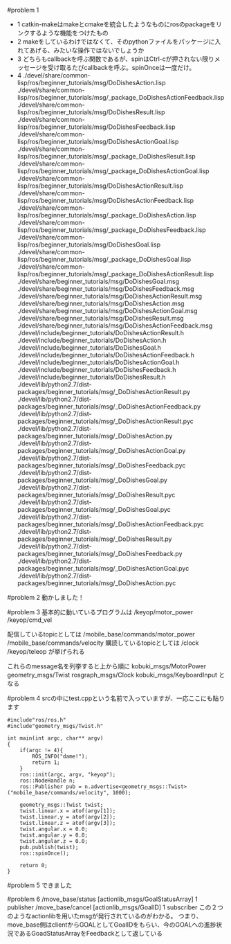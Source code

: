 #problem 1
- 1
catkin-makeはmakeとcmakeを統合したようなものにrosのpackageをリンクするような機能をつけたもの
- 2
makeをしているわけではなくて、そのpythonファイルをパッケージに入れてあげる、みたいな操作ではないでしょうか
- 3
どちらもcallbackを呼ぶ関数であるが、spinはCtrl-cが押されない限りメッセージを受け取るたびcallbackを呼ぶ。spinOnceは一度だけ。
- 4
./devel/share/common-lisp/ros/beginner_tutorials/msg/DoDishesAction.lisp
./devel/share/common-lisp/ros/beginner_tutorials/msg/_package_DoDishesActionFeedback.lisp
./devel/share/common-lisp/ros/beginner_tutorials/msg/DoDishesResult.lisp
./devel/share/common-lisp/ros/beginner_tutorials/msg/DoDishesFeedback.lisp
./devel/share/common-lisp/ros/beginner_tutorials/msg/DoDishesActionGoal.lisp
./devel/share/common-lisp/ros/beginner_tutorials/msg/_package_DoDishesResult.lisp
./devel/share/common-lisp/ros/beginner_tutorials/msg/_package_DoDishesActionGoal.lisp
./devel/share/common-lisp/ros/beginner_tutorials/msg/DoDishesActionResult.lisp
./devel/share/common-lisp/ros/beginner_tutorials/msg/DoDishesActionFeedback.lisp
./devel/share/common-lisp/ros/beginner_tutorials/msg/_package_DoDishesAction.lisp
./devel/share/common-lisp/ros/beginner_tutorials/msg/_package_DoDishesFeedback.lisp
./devel/share/common-lisp/ros/beginner_tutorials/msg/DoDishesGoal.lisp
./devel/share/common-lisp/ros/beginner_tutorials/msg/_package_DoDishesGoal.lisp
./devel/share/common-lisp/ros/beginner_tutorials/msg/_package_DoDishesActionResult.lisp
./devel/share/beginner_tutorials/msg/DoDishesGoal.msg
./devel/share/beginner_tutorials/msg/DoDishesFeedback.msg
./devel/share/beginner_tutorials/msg/DoDishesActionResult.msg
./devel/share/beginner_tutorials/msg/DoDishesAction.msg
./devel/share/beginner_tutorials/msg/DoDishesActionGoal.msg
./devel/share/beginner_tutorials/msg/DoDishesResult.msg
./devel/share/beginner_tutorials/msg/DoDishesActionFeedback.msg
./devel/include/beginner_tutorials/DoDishesActionResult.h
./devel/include/beginner_tutorials/DoDishesAction.h
./devel/include/beginner_tutorials/DoDishesGoal.h
./devel/include/beginner_tutorials/DoDishesActionFeedback.h
./devel/include/beginner_tutorials/DoDishesActionGoal.h
./devel/include/beginner_tutorials/DoDishesFeedback.h
./devel/include/beginner_tutorials/DoDishesResult.h
./devel/lib/python2.7/dist-packages/beginner_tutorials/msg/_DoDishesActionResult.py
./devel/lib/python2.7/dist-packages/beginner_tutorials/msg/_DoDishesActionFeedback.py
./devel/lib/python2.7/dist-packages/beginner_tutorials/msg/_DoDishesActionResult.pyc
./devel/lib/python2.7/dist-packages/beginner_tutorials/msg/_DoDishesAction.py
./devel/lib/python2.7/dist-packages/beginner_tutorials/msg/_DoDishesActionGoal.py
./devel/lib/python2.7/dist-packages/beginner_tutorials/msg/_DoDishesFeedback.pyc
./devel/lib/python2.7/dist-packages/beginner_tutorials/msg/_DoDishesGoal.py
./devel/lib/python2.7/dist-packages/beginner_tutorials/msg/_DoDishesResult.pyc
./devel/lib/python2.7/dist-packages/beginner_tutorials/msg/_DoDishesGoal.pyc
./devel/lib/python2.7/dist-packages/beginner_tutorials/msg/_DoDishesActionFeedback.pyc
./devel/lib/python2.7/dist-packages/beginner_tutorials/msg/_DoDishesResult.py
./devel/lib/python2.7/dist-packages/beginner_tutorials/msg/_DoDishesFeedback.py
./devel/lib/python2.7/dist-packages/beginner_tutorials/msg/_DoDishesActionGoal.pyc
./devel/lib/python2.7/dist-packages/beginner_tutorials/msg/_DoDishesAction.pyc

#problem 2
動かしました！

#problem 3
基本的に動いているプログラムは
/keyop/motor_power
/keyop/cmd_vel

配信しているtopicとしては
/mobile_base/commands/motor_power
/mobile_base/commands/velocity
購読しているtopicとしては
/clock
/keyop/teleop
が挙げられる

これらのmessage名を列挙すると上から順に
kobuki_msgs/MotorPower
geometry_msgs/Twist
rosgraph_msgs/Clock
kobuki_msgs/KeyboardInput
となる

#problem 4
srcの中にtest.cppという名前で入っていますが、一応ここにも貼ります

    #include"ros/ros.h"
    #include"geometry_msgs/Twist.h"

    int main(int argc, char** argv)
    {
        if(argc != 4){
            ROS_INFO("dame!");
            return 1;
        }
        ros::init(argc, argv, "keyop");
        ros::NodeHandle n;
        ros::Publisher pub = n.advertise<geometry_msgs::Twist>("mobile_base/commands/velocity", 1000);

        geometry_msgs::Twist twist;
        twist.linear.x = atof(argv[1]);
        twist.linear.y = atof(argv[2]);
        twist.linear.z = atof(argv[3]);
        twist.angular.x = 0.0;
        twist.angular.y = 0.0;
        twist.angular.z = 0.0;
        pub.publish(twist);
        ros::spinOnce();

        return 0;
    }

#problem 5
できました

#problem 6
/move_base/status [actionlib_msgs/GoalStatusArray] 1 publisher
/move_base/cancel [actionlib_msgs/GoalID] 1 subscriber
この２つのようなactionlibを用いたmsgが発行されているのがわかる。
つまり、move_base側はclientからGOALとしてGoalIDをもらい、今のGOALへの進捗状況であるGoadStatusArrayをFeedbackとして返している
